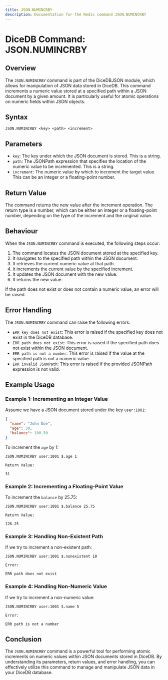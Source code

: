 ```yaml
---
title: JSON.NUMINCRBY
description: Documentation for the Redis command JSON.NUMINCRBY
---
```


# DiceDB Command: JSON.NUMINCRBY

## Overview

The `JSON.NUMINCRBY` command is part of the DiceDBJSON module, which allows for manipulation of JSON data stored in DiceDB. This command increments a numeric value stored at a specified path within a JSON document by a given amount. It is particularly useful for atomic operations on numeric fields within JSON objects.

## Syntax

```plaintext
JSON.NUMINCRBY <key> <path> <increment>
```

## Parameters

- `key`: The key under which the JSON document is stored. This is a string.
- `path`: The JSONPath expression that specifies the location of the numeric value to be incremented. This is a string.
- `increment`: The numeric value by which to increment the target value. This can be an integer or a floating-point number.

## Return Value

The command returns the new value after the increment operation. The return type is a number, which can be either an integer or a floating-point number, depending on the type of the increment and the original value.

## Behaviour

When the `JSON.NUMINCRBY` command is executed, the following steps occur:

1. The command locates the JSON document stored at the specified key.
1. It navigates to the specified path within the JSON document.
1. It retrieves the current numeric value at that path.
1. It increments the current value by the specified increment.
1. It updates the JSON document with the new value.
1. It returns the new value.

If the path does not exist or does not contain a numeric value, an error will be raised.

## Error Handling

The `JSON.NUMINCRBY` command can raise the following errors:

- `ERR key does not exist`: This error is raised if the specified key does not exist in the DiceDB database.
- `ERR path does not exist`: This error is raised if the specified path does not exist within the JSON document.
- `ERR path is not a number`: This error is raised if the value at the specified path is not a numeric value.
- `ERR invalid JSONPath`: This error is raised if the provided JSONPath expression is not valid.

## Example Usage

### Example 1: Incrementing an Integer Value

Assume we have a JSON document stored under the key `user:1001`:

```json
{
  "name": "John Doe",
  "age": 30,
  "balance": 100.50
}
```

To increment the `age` by 1:

```plaintext
JSON.NUMINCRBY user:1001 $.age 1
```

`Return Value:`

```plaintext
31
```

### Example 2: Incrementing a Floating-Point Value

To increment the `balance` by 25.75:

```plaintext
JSON.NUMINCRBY user:1001 $.balance 25.75
```

`Return Value:`

```plaintext
126.25
```

### Example 3: Handling Non-Existent Path

If we try to increment a non-existent path:

```plaintext
JSON.NUMINCRBY user:1001 $.nonexistent 10
```

`Error:`

```plaintext
ERR path does not exist
```

### Example 4: Handling Non-Numeric Value

If we try to increment a non-numeric value:

```plaintext
JSON.NUMINCRBY user:1001 $.name 5
```

`Error:`

```plaintext
ERR path is not a number
```

## Conclusion

The `JSON.NUMINCRBY` command is a powerful tool for performing atomic increments on numeric values within JSON documents stored in DiceDB. By understanding its parameters, return values, and error handling, you can effectively utilize this command to manage and manipulate JSON data in your DiceDB database.

